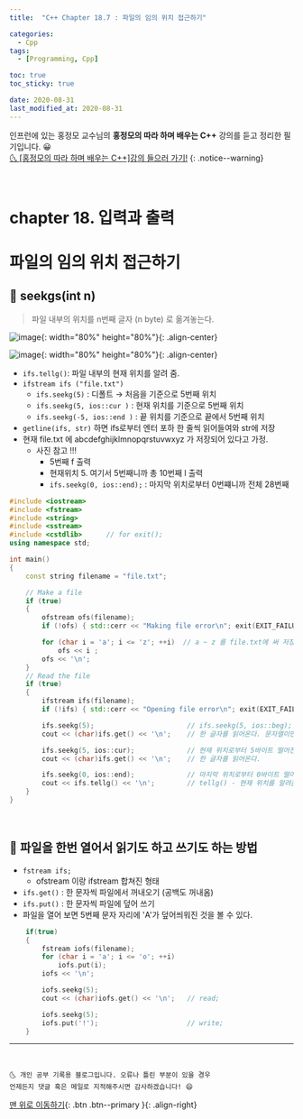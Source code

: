```yaml
---
title:  "C++ Chapter 18.7 : 파일의 임의 위치 접근하기" 

categories:
  - Cpp
tags:
  - [Programming, Cpp]

toc: true
toc_sticky: true

date: 2020-08-31
last_modified_at: 2020-08-31
---
```


인프런에 있는 홍정모 교수님의 **홍정모의 따라 하며 배우는 C++** 강의를 듣고 정리한 필기입니다. 😀    
[🌜 [홍정모의 따라 하며 배우는 C++]강의 들으러 가기!](https://www.inflearn.com/course/following-c-plus)
{: .notice--warning}

<br> 

# chapter 18. 입력과 출력

# 파일의 임의 위치 접근하기

## 🔔 seekgs(int n)

> 파일 내부의 위치를 n번째 글자 (n byte) 로 옮겨놓는다. 

![image](https://user-images.githubusercontent.com/42318591/91730404-d1021e00-ebe0-11ea-9d64-011f5ef1868b.png){: width="80%" height="80%"}{: .align-center}

![image](https://user-images.githubusercontent.com/42318591/91730464-dd867680-ebe0-11ea-87c4-6189d793b9c0.png){: width="80%" height="80%"}{: .align-center}

- `ifs.tellg()`: 파일 내부의 현재 위치를 알려 줌.
- `ifstream ifs ("file.txt")`
    - `ifs.seekg(5)`  :  디폴트 → 처음을 기준으로 5번째 위치
    - `ifs.seekg(5, ios::cur )` : 현재 위치를 기준으로 5번째 위치
    - `ifs.seekg(-5, ios::end )` : 끝 위치를 기준으로 끝에서 5번째 위치
- `getline(ifs, str)` 하면 ifs로부터 엔터 포하 한 줄씩 읽어들여와 str에 저장
- 현재 file.txt 에  abcdefghijklmnopqrstuvwxyz  가 저장되어 있다고 가정.
    - 사진 참고 !!!
        - 5번째 f 출력
        - 현재위치 5.  여기서 5번째니까 총 10번째  l 출력
        - `ifs.seekg(0, ios::end);`  : 마지막 위치로부터 0번쨰니까 전체 28번째

```cpp
#include <iostream>
#include <fstream>
#include <string>
#include <sstream>
#include <cstdlib>		// for exit();
using namespace std;

int main()
{
	const string filename = "file.txt";

	// Make a file 
	if (true)
	{
		ofstream ofs(filename);
		if (!ofs) { std::cerr << "Making file error\n"; exit(EXIT_FAILURE);  }

		for (char i = 'a'; i <= 'z'; ++i)  // a ~ z 를 file.txt에 써 저장.
			ofs << i ;
		ofs << '\n';
	}
	// Read the file
	if (true)
	{
		ifstream ifs(filename);
		if (!ifs) { std::cerr << "Opening file error\n"; exit(EXIT_FAILURE);  }

		ifs.seekg(5);						// ifs.seekg(5, ios::beg); 처음부터 5바이트 떨어진 곳에서 시작.
		cout << (char)ifs.get() << '\n';	// 한 글자를 읽어온다. 문자열이면 getline()

		ifs.seekg(5, ios::cur);				// 현재 위치로부터 5바이트 떨어진 곳에서 시작.
		cout << (char)ifs.get() << '\n';	// 한 글자를 읽어온다.

		ifs.seekg(0, ios::end);				// 마지막 위치로부터 0바이트 떨어진 곳에서 시작.
		cout << ifs.tellg() << '\n';		// tellg() - 현재 위치를 알려준다.
	}
}
```

<br>

## 🔔 파일을 한번 열어서 읽기도 하고 쓰기도 하는 방법

- `fstream ifs;`
    - ofstream 이랑 ifstream 합쳐진 형태
- `ifs.get()` : 한 문자씩 파일에서 꺼내오기 (공백도 꺼내옴)
- `ifs.put()` : 한 문자씩 파일에 덮어 쓰기
- 파일을 열어 보면 5번째 문자 자리에 'A'가 덮어씌워진 것을 볼 수 있다.

```cpp
	if(true)
	{
		fstream iofs(filename);
		for (char i = 'a'; i <= 'o'; ++i)
			iofs.put(i);
		iofs << '\n';

		iofs.seekg(5);
		cout << (char)iofs.get() << '\n';	// read;

		iofs.seekg(5);
		iofs.put('!');						// write;
	}
```  

***
<br>

    🌜 개인 공부 기록용 블로그입니다. 오류나 틀린 부분이 있을 경우 
    언제든지 댓글 혹은 메일로 지적해주시면 감사하겠습니다! 😄

[맨 위로 이동하기](#){: .btn .btn--primary }{: .align-right}
<br>